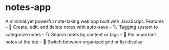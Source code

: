 # notes-app
A minimal yet powerful note-taking web app built with JavaScript.  Features – 📝 Create, edit, and delete notes with auto-save – 🏷️ Tagging system to categorize notes – 🔍 Search notes by content or tags – 📌 Pin important notes at the top – 📂 Switch between organized grid or list display
